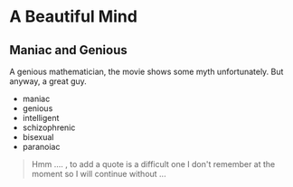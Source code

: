 # A Beautiful Mind

## Maniac and Genious

A genious mathematician, the movie shows some myth unfortunately.
But anyway, a great guy.

* maniac
* genious
* intelligent
* schizophrenic
* bisexual
* paranoiac

> Hmm .... ,
> to add a quote is a difficult one
> I don't remember at the moment
> so I will continue without ...

